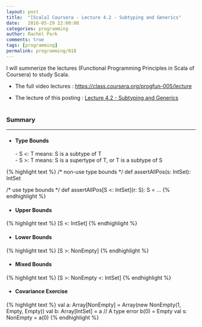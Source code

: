 ```yaml
---
layout: post
title:  "[Scala] Coursera - Lecture 4.2 - Subtyping and Generics"
date:   2016-05-29 22:00:00
categories: programming
author: Rachel Park
comments: true
tags: [programming]
permalink: programming/018
---
```



I will summerize the lectures (Functional Programming Principles in Scala of Coursera) to study Scala.


* The full video lectures : <a href="https://class.coursera.org/progfun-005/lecture" target="_blank">https://class.coursera.org/progfun-005/lecture</a>


* The lecture of this posting : <a href="https://class.coursera.org/progfun-005/lecture/81" target="_blank">Lecture 4.2 - Subtyping and Generics</a>
<br/><br/>

<h3>Summary</h3>
<hr/>

- <h4>Type Bounds</h4>
  - S <: T means: S is a subtype of T <br/>
  - S >: T means: S is a supertype of T, or T is a subtype of S <br/>

{% highlight text %}
/* non-use type bounds */
def assertAllPos(s: IntSet): IntSet

/* use type bounds */
def assertAllPos[S <: IntSet](r: S): S = ...
{% endhighlight %}
<br/>

- <h4>Upper Bounds</h4>

{% highlight text %}
[S <: IntSet]
{% endhighlight %}
<br/>

- <h4>Lower Bounds</h4>

{% highlight text %}
[S >: NonEmpty]
{% endhighlight %}
<br/>

- <h4>Mixed Bounds</h4>

{% highlight text %}
[S >: NonEmpty <: IntSet]
{% endhighlight %}
<br/>

- <h4>Covariance Exercise</h4>

{% highlight text %}
val a: Array[NonEmpty] = Array(new NonEmpty(1, Empty, Empty))
val b: Array[IntSet] = a // A type error
b(0) = Empty
val s: NonEmpty = a(0)
{% endhighlight %}
<br/><br/>






